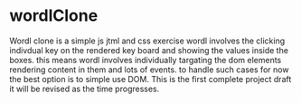 # wordlClone
Wordl clone is a simple js jtml and css exercise
wordl involves the clicking indivdual key on the rendered key board and showing the values inside the boxes.
this means wordl involves individually targating the dom elements rendering content in them and lots of events.
to handle such cases for now the best option is to simple use DOM.
This is the first complete project draft it will be revised as the time progresses.
